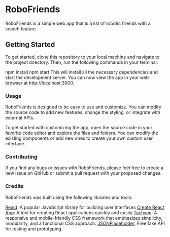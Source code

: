 # RoboFriends

RoboFriends is a simple web app that is a list of robotic friends with a search feature

## Getting Started
To get started, clone this repository to your local machine and navigate to the project directory. Then, run the following commands in your terminal:

npm install
npm start
This will install all the necessary dependencies and start the development server. You can now view the app in your web browser at http://localhost:3000.

### Usage
RoboFriends is designed to be easy to use and customize. You can modify the source code to add new features, change the styling, or integrate with external APIs.

To get started with customizing the app, open the source code in your favorite code editor and explore the files and folders. You can modify the existing components or add new ones to create your own custom user interface.

### Contributing
If you find any bugs or issues with RoboFriends, please feel free to create a new issue on GitHub or submit a pull request with your proposed changes.

### Credits
RoboFriends was built using the following libraries and tools:

[React](https://reactjs.org/): A popular JavaScript library for building user interfaces
[Create React App](https://reactjs.org/docs/create-a-new-react-app.html): A tool for creating React applications quickly and easily
[Tachyon](https://tachyons.io/): A responsive and mobile-friendly CSS framework that emphasizes simplicity, modularity, and a functional CSS approach.
[JSONPlaceholder](https://jsonplaceholder.typicode.com/): Free fake API for testing and prototyping.
